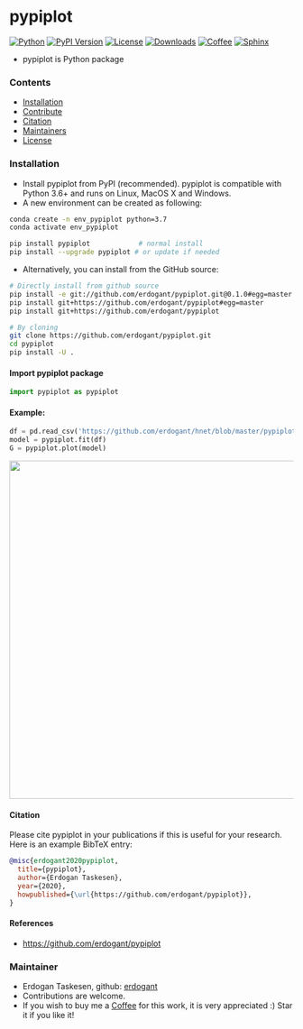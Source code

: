 # pypiplot

[![Python](https://img.shields.io/pypi/pyversions/pypiplot)](https://img.shields.io/pypi/pyversions/pypiplot)
[![PyPI Version](https://img.shields.io/pypi/v/pypiplot)](https://pypi.org/project/pypiplot/)
[![License](https://img.shields.io/badge/license-MIT-green.svg)](https://github.com/erdogant/pypiplot/blob/master/LICENSE)
[![Downloads](https://pepy.tech/badge/pypiplot/month)](https://pepy.tech/project/pypiplot/month)
[![Coffee](https://img.shields.io/badge/coffee-black-grey.svg)](https://erdogant.github.io/donate/?currency=USD&amount=5)
[![Sphinx](https://img.shields.io/badge/Sphinx-Docs-blue)](https://erdogant.github.io/pypiplot/)


* pypiplot is Python package

### Contents
- [Installation](#-installation)
- [Contribute](#-contribute)
- [Citation](#-citation)
- [Maintainers](#-maintainers)
- [License](#-copyright)

### Installation
* Install pypiplot from PyPI (recommended). pypiplot is compatible with Python 3.6+ and runs on Linux, MacOS X and Windows. 
* A new environment can be created as following:

```bash
conda create -n env_pypiplot python=3.7
conda activate env_pypiplot
```

```bash
pip install pypiplot            # normal install
pip install --upgrade pypiplot # or update if needed
```

* Alternatively, you can install from the GitHub source:
```bash
# Directly install from github source
pip install -e git://github.com/erdogant/pypiplot.git@0.1.0#egg=master
pip install git+https://github.com/erdogant/pypiplot#egg=master
pip install git+https://github.com/erdogant/pypiplot

# By cloning
git clone https://github.com/erdogant/pypiplot.git
cd pypiplot
pip install -U .
```  

#### Import pypiplot package
```python
import pypiplot as pypiplot
```

#### Example:
```python
df = pd.read_csv('https://github.com/erdogant/hnet/blob/master/pypiplot/data/example_data.csv')
model = pypiplot.fit(df)
G = pypiplot.plot(model)
```
<p align="center">
  <img src="https://github.com/erdogant/pypiplot/blob/master/docs/figs/fig1.png" width="600" />
  
</p>


#### Citation
Please cite pypiplot in your publications if this is useful for your research. Here is an example BibTeX entry:
```BibTeX
@misc{erdogant2020pypiplot,
  title={pypiplot},
  author={Erdogan Taskesen},
  year={2020},
  howpublished={\url{https://github.com/erdogant/pypiplot}},
}
```

#### References
* https://github.com/erdogant/pypiplot

### Maintainer
* Erdogan Taskesen, github: [erdogant](https://github.com/erdogant)
* Contributions are welcome.
* If you wish to buy me a <a href="https://erdogant.github.io/donate/?currency=USD&amount=5">Coffee</a> for this work, it is very appreciated :)
	Star it if you like it!
